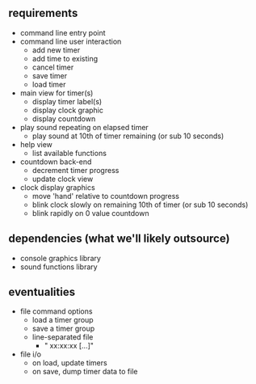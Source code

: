 ## requirements
- command line entry point
- command line user interaction
  - add new timer
  - add time to existing
  - cancel timer
  - save timer
  - load timer
- main view for timer(s)
  - display timer label(s)
  - display clock graphic
  - display countdown
- play sound repeating on elapsed timer
  - play sound at 10th of timer remaining (or sub 10 seconds)
- help view
  - list available functions
- countdown back-end
  - decrement timer progress
  - update clock view
- clock display graphics
  - move 'hand' relative to countdown progress
  - blink clock slowly on remaining 10th of timer (or sub 10 seconds)
  - blink rapidly on 0 value countdown

## dependencies (what we'll likely outsource)
- console graphics library
- sound functions library

## eventualities
- file command options
  - load a timer group
  - save a timer group
  - line-separated file
    - "<group-name> <label-1> xx:xx:xx [...]"
- file i/o
  - on load, update timers
  - on save, dump timer data to file
